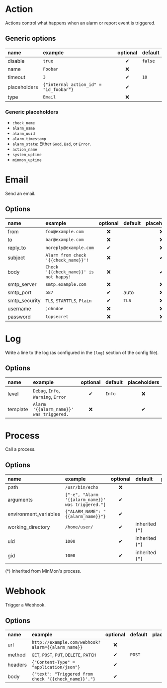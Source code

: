 # Action
Actions control what happens when an alarm or report event is triggered.

## Generic options
| name | example | optional | default |
|:---|:---|:---:|:---|
| disable | `true` | ✔ | `false` |
| name | `Foobar` | ❌ | |
| timeout | `3` | ✔ | `10` | ❌ |
| placeholders | `{"internal_action_id" = "id_foobar"}` | ✔ | |
| type | `Email` | ❌ | |

### Generic placeholders
- `check_name`
- `alarm_name`
- `alarm_uuid`
- `alarm_timestamp`
- `alarm_state`: Either `Good`, `Bad`, or `Error`.
- `action_name`
- `system_uptime`
- `minmon_uptime`

# Email
Send an email.

## Options
| name | example | optional | default | placeholders |
|:---|:---|:---:|:---|:---:|
| from | `foo@example.com` | ❌ | | ❌ |
| to | `bar@example.com` | ❌ | | ❌ |
| reply_to | `noreply@example.com` | ✔ | | ❌ |
| subject | `Alarm from check '{{check_name}}'!` | ❌ | | ✔ |
| body | `Check '{{check_name}}' is not happy!` | ❌ | | ✔ |
| smtp_server | `smtp.example.com` | ❌ | | ❌ |
| smtp_port | `587` | ✔ | auto | ❌ |
| smtp_security | `TLS`, `STARTTLS`, `Plain` | ✔ | `TLS` | ❌ |
| username | `johndoe` | ❌ | | ❌ |
| password | `topsecret` | ❌ | | ❌ |

# Log
Write a line to the log (as configured in the `[log]` section of the config file).

## Options
| name | example | optional | default | placeholders |
|:---|:---|:---:|:---|:---:|
| level | `Debug`, `Info`, `Warning`, `Error` | ✔ | `Info` | ❌ |
| template | `Alarm '{{alarm_name}}' was triggered.` | ❌ | | ✔ |

# Process
Call a process.

## Options
| name | example | optional | default | placeholders |
|:---|:---|:---:|:---|:---:|
| path | `/usr/bin/echo` | ❌ | | ❌ |
| arguments | `["-e", "Alarm '{{alarm_name}}' was triggered."]` | ✔ | | ✔ |
| environment_variables | `{"ALARM_NAME": "{{alarm_name}}"}` | ✔ | | ✔ |
| working_directory | `/home/user/` | ✔ | inherited (\*) | ❌ |
| uid | `1000` | ✔ | inherited (*) | ❌ |
| gid | `1000` | ✔ | inherited (*) | ❌ |

(\*) Inherited from MinMon's process.

# Webhook
Trigger a Webhook.

## Options
| name | example | optional | default | placeholders |
|:---|:---|:---:|:---|:---:|
| url | `http://example.com/webhook?alarm={{alarm_name}}` | ❌ | | ✔ |
| method | `GET`, `POST`, `PUT`, `DELETE`, `PATCH` | ✔ | `POST` | ❌ |
| headers | `{"Content-Type" = "application/json"}` | ✔ | | ❌ |
| body | `{"text": "Triggered from check '{{check_name}}'."}`  | ✔ | | ✔ |
